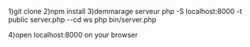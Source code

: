 1)git clone 
2)npm install 
3)demmarage serveur
 php -S localhost:8000 -t public server.php
 --cd ws
 php bin/server.php
 
 4)open localhost:8000 on your browser
